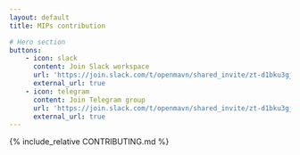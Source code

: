```yaml
---
layout: default
title: MIPs contribution

# Hero section
buttons:
    - icon: slack
      content: Join Slack workspace
      url: 'https://join.slack.com/t/openmavn/shared_invite/zt-d1bku3gj-IUrfs36DHYkJ4D~l~DgUbQ'
      external_url: true
    - icon: telegram
      content: Join Telegram group
      url: 'https://join.slack.com/t/openmavn/shared_invite/zt-d1bku3gj-IUrfs36DHYkJ4D~l~DgUbQ'
      external_url: true
---
```


{% include_relative CONTRIBUTING.md %}